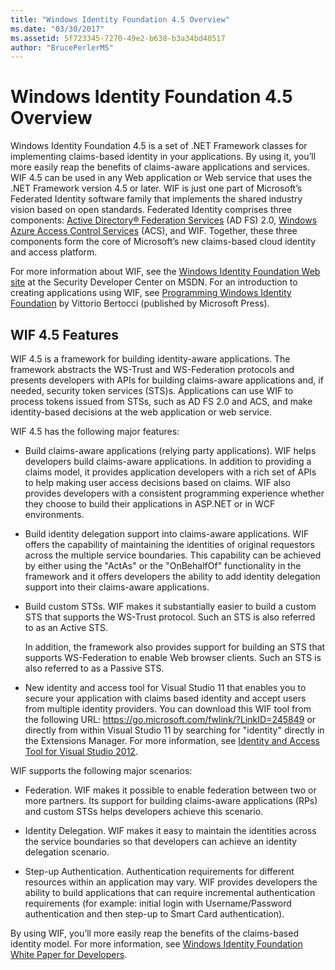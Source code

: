 ```yaml
---
title: "Windows Identity Foundation 4.5 Overview"
ms.date: "03/30/2017"
ms.assetid: 5f723345-7270-49e2-b638-b3a34bd40517
author: "BrucePerlerMS"
---
```

# Windows Identity Foundation 4.5 Overview
Windows Identity Foundation 4.5 is a set of .NET Framework classes for implementing claims-based identity in your applications. By using it, you’ll more easily reap the benefits of claims-aware applications and services. WIF 4.5 can be used in any Web application or Web service that uses the .NET Framework version 4.5 or later. WIF is just one part of Microsoft’s Federated Identity software family that implements the shared industry vision based on open standards. Federated Identity comprises three components: [Active Directory® Federation Services](https://docs.microsoft.com/previous-versions/windows/it-pro/windows-server-2008-R2-and-2008/dd727958(v=ws.10)) (AD FS) 2.0, [Windows Azure Access Control Services](https://msdn.microsoft.com/library/gg429786.aspx) (ACS), and WIF. Together, these three components form the core of Microsoft’s new claims-based cloud identity and access platform.  
  
 For more information about WIF, see the [Windows Identity Foundation Web site](https://www.microsoft.com/msrc?rtc=1) at the Security Developer Center on MSDN. For an introduction to creating applications using WIF, see [Programming Windows Identity Foundation](https://www.microsoftpressstore.com/store/programming-windows-identity-foundation-9780735627185) by Vittorio Bertocci (published by Microsoft Press).  
  
## WIF 4.5 Features  
 WIF 4.5 is a framework for building identity-aware applications. The framework abstracts the WS-Trust and WS-Federation protocols and presents developers with APIs for building claims-aware applications and, if needed, security token services (STS)s. Applications can use WIF to process tokens issued from STSs, such as AD FS 2.0 and ACS, and make identity-based decisions at the web application or web service.  
  
 WIF 4.5 has the following major features:  
  
- Build claims-aware applications (relying party applications). WIF helps developers build claims-aware applications. In addition to providing a claims model, it provides application developers with a rich set of APIs to help making user access decisions based on claims.  WIF also provides developers with a consistent programming experience whether they choose to build their applications in ASP.NET or in WCF environments.  
  
- Build identity delegation support into claims-aware applications.  WIF offers the capability of maintaining the identities of original requestors across the multiple service boundaries. This capability can be achieved by either using the "ActAs" or the "OnBehalfOf" functionality in the framework and it offers developers the ability to add identity delegation support into their claims-aware applications.  
  
- Build custom STSs.  WIF makes it substantially easier to build a custom STS that supports the WS-Trust protocol. Such an STS is also referred to as an Active STS.  
  
     In addition, the framework also provides support for building an STS that supports WS-Federation to enable Web browser clients. Such an STS is also referred to as a Passive STS.  
  
- New identity and access tool for Visual Studio 11 that enables you to secure your application with claims based identity and accept users from multiple identity providers. You can download this WIF tool from the following URL: <https://go.microsoft.com/fwlink/?LinkID=245849> or directly from within Visual Studio 11 by searching for "identity" directly in the Extensions Manager. For more information, see [Identity and Access Tool for Visual Studio 2012](identity-and-access-tool-for-vs.md).  
  
 WIF supports the following major scenarios:  
  
- Federation.  WIF makes it possible to enable federation between two or more partners. Its support for building claims-aware applications (RPs) and custom STSs helps developers achieve this scenario.  
  
- Identity Delegation.  WIF makes it easy to maintain the identities across the service boundaries so that developers can achieve an identity delegation scenario.  
  
- Step-up Authentication. Authentication requirements for different resources within an application may vary. WIF provides developers the ability to build applications that can require incremental authentication requirements (for example: initial login with Username/Password authentication and then step-up to Smart Card authentication).  
  
 By using WIF, you’ll more easily reap the benefits of the claims-based identity model. For more information, see [Windows Identity Foundation White Paper for Developers](https://download.microsoft.com/download/7/d/0/7d0b5166-6a8a-418a-addd-95ee9b046994/windowsidentityfoundationwhitepaperfordevelopers-rtw.pdf).
